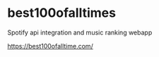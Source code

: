 # best100ofalltimes
Spotify api integration and music ranking webapp
 
 
 https://best100ofalltime.com/
